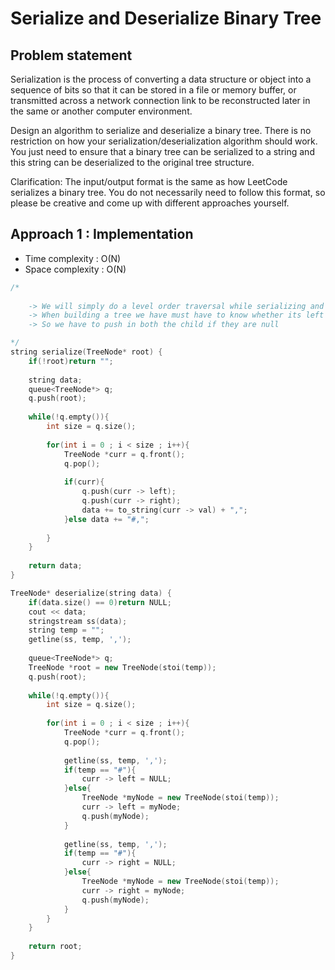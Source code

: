 # Serialize and Deserialize Binary Tree

## Problem statement

Serialization is the process of converting a data structure or object into a sequence of bits so that it can be stored in a file or memory buffer, or transmitted across a network connection link to be reconstructed later in the same or another computer environment.

Design an algorithm to serialize and deserialize a binary tree. There is no restriction on how your serialization/deserialization algorithm should work. You just need to ensure that a binary tree can be serialized to a string and this string can be deserialized to the original tree structure.

Clarification: The input/output format is the same as how LeetCode serializes a binary tree. You do not necessarily need to follow this format, so please be creative and come up with different approaches yourself.

## Approach 1 : Implementation

- Time complexity : O(N)
- Space complexity : O(N)

```cpp
/*
    
    -> We will simply do a level order traversal while serializing and deserilizing the tree
    -> When building a tree we have must have to know whether its left child is null or right
    -> So we have to push in both the child if they are null

*/
string serialize(TreeNode* root) {
    if(!root)return "";
    
    string data;
    queue<TreeNode*> q;
    q.push(root);
    
    while(!q.empty()){
        int size = q.size();
        
        for(int i = 0 ; i < size ; i++){
            TreeNode *curr = q.front();
            q.pop();
            
            if(curr){
                q.push(curr -> left);
                q.push(curr -> right);
                data += to_string(curr -> val) + ",";
            }else data += "#,";
            
        }
    }
    
    return data;
}

TreeNode* deserialize(string data) {
    if(data.size() == 0)return NULL;
    cout << data;
    stringstream ss(data);
    string temp = "";
    getline(ss, temp, ',');
    
    queue<TreeNode*> q;
    TreeNode *root = new TreeNode(stoi(temp));
    q.push(root);
    
    while(!q.empty()){
        int size = q.size();
        
        for(int i = 0 ; i < size ; i++){
            TreeNode *curr = q.front();
            q.pop();
            
            getline(ss, temp, ',');
            if(temp == "#"){
                curr -> left = NULL;
            }else{
                TreeNode *myNode = new TreeNode(stoi(temp));
                curr -> left = myNode;
                q.push(myNode);
            }
            
            getline(ss, temp, ',');
            if(temp == "#"){
                curr -> right = NULL;
            }else{
                TreeNode *myNode = new TreeNode(stoi(temp));
                curr -> right = myNode;
                q.push(myNode);
            }
        }
    }
    
    return root;
}
```
